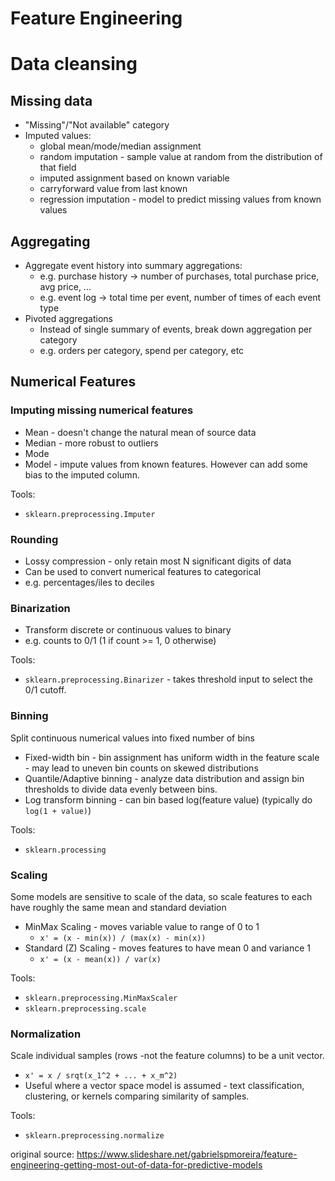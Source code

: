 # Feature Engineering

# Data cleansing

## Missing data

* "Missing"/"Not available" category
* Imputed values:
  * global mean/mode/median assignment
  * random imputation - sample value at random from the distribution of that field
  * imputed assignment based on known variable
  * carryforward value from last known
  * regression imputation - model to predict missing values from known values

## Aggregating

* Aggregate event history into summary aggregations:
  * e.g. purchase history -> number of purchases, total purchase price, avg price, ...
  * e.g. event log -> total time per event, number of times of each event type
* Pivoted aggregations
  * Instead of single summary of events, break down aggregation per category
  * e.g. orders per category, spend per category, etc

## Numerical Features

### Imputing missing numerical features

* Mean - doesn't change the natural mean of source data
* Median - more robust to outliers
* Mode
* Model - impute values from known features. However can add some bias to the imputed column.

Tools:
* `sklearn.preprocessing.Imputer`

### Rounding

* Lossy compression - only retain most N significant digits of data
* Can be used to convert numerical features to categorical
 * e.g. percentages/iles to deciles

### Binarization

* Transform discrete or continuous values to binary
 * e.g. counts to 0/1 (1 if count >= 1, 0 otherwise)
 
Tools:
* `sklearn.preprocessing.Binarizer` - takes threshold input to select the 0/1 cutoff.

### Binning

Split continuous numerical values into fixed number of bins
* Fixed-width bin - bin assignment has uniform width in the feature scale - may lead to uneven bin counts on skewed distributions
* Quantile/Adaptive binning - analyze data distribution and assign bin thresholds to divide data evenly between bins.
* Log transform binning - can bin based log(feature value) (typically do `log(1 + value)`)
 
Tools:
* `sklearn.processing`
 
### Scaling

Some models are sensitive to scale of the data, so scale features to each have roughly the same mean and standard deviation

* MinMax Scaling - moves variable value to range of 0 to 1
    * `x' = (x - min(x)) / (max(x) - min(x))`
* Standard (Z) Scaling - moves features to have mean 0 and variance 1
    * `x' = (x - mean(x)) / var(x)`

Tools:
* `sklearn.preprocessing.MinMaxScaler`
* `sklearn.preprocessing.scale`

### Normalization

Scale individual samples (rows -not the feature columns) to be a unit vector.
* `x' = x / srqt(x_1^2 + ... + x_m^2)`
* Useful where a vector space model is assumed - text classification, clustering, or kernels comparing similarity of samples.

Tools:
* `sklearn.preprocessing.normalize`


original source: https://www.slideshare.net/gabrielspmoreira/feature-engineering-getting-most-out-of-data-for-predictive-models
